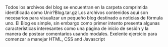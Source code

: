 Todos los archivos del blog se encuentran en la carpeta comprimida identificada como Unir?Blog.tar.gz
Los archivos contenidos aquí son necesarios para visualizar un pequeño blog destinado a  noticias de fórmula uno.
El Blog es simple, sin embargo como primer intento presenta algunas características interesantes como una página
de inicio de sesión y la manera de postear comentarios usando modales.
Exelente ejercicio para comenzar a manejar HTML, CSS and Javascript
